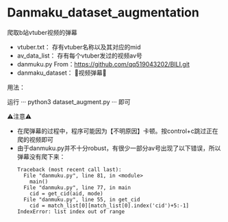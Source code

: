 # Danmaku_dataset_augmentation
爬取b站vtuber视频的弹幕
- vtuber.txt： 存有vtuber名称以及其对应的mid
- av_data_list： 存有每个vtuber发过的视频av号
- danmuku.py From：https://github.com/qq519043202/BILI.git
- danmaku_dataset： 🎉视频弹幕🎉

用法：

运行
···
python3 dataset_augment.py
···
即可


⚠️注意⚠️
- 在爬弹幕的过程中，程序可能因为【不明原因】卡顿。按control+c跳过正在爬的视频即可
- 由于danmuku.py并不十分robust，有很少一部分av号出现了以下错误，所以弹幕没有爬下来：
  ```
  Traceback (most recent call last):
    File "danmuku.py", line 81, in <module>
      main()
    File "danmuku.py", line 77, in main
      cid = get_cid(aid, mode)
    File "danmuku.py", line 55, in get_cid
      cid = match_list[0][match_list[0].index('cid')+5:-1]
  IndexError: list index out of range
  ```
